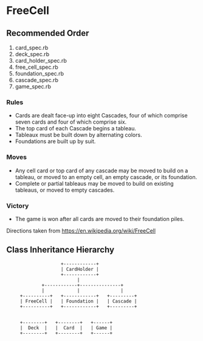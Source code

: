 # FreeCell


## Recommended Order
1. card_spec.rb
2. deck_spec.rb
3. card_holder_spec.rb
4. free_cell_spec.rb
5. foundation_spec.rb
6. cascade_spec.rb
7. game_spec.rb


### Rules
* Cards are dealt face-up into eight Cascades, four of which comprise seven cards and four of which comprise six.
* The top card of each Cascade begins a tableau.
* Tableaux must be built down by alternating colors.
* Foundations are built up by suit.

### Moves
* Any cell card or top card of any cascade may be moved to build on a tableau, or moved to an empty cell, an empty cascade, or its foundation.
* Complete or partial tableaus may be moved to build on existing tableaus, or moved to empty cascades.

### Victory
* The game is won after all cards are moved to their foundation piles.

Directions taken from https://en.wikipedia.org/wiki/FreeCell


## Class Inheritance Hierarchy

                        +------------+
                        | CardHolder |
                        +------------+
                              |
                 +------------+---------------+
                 |            |               |
         +----------+   +------------+   +---------+
         | FreeCell |   | Foundation |   | Cascade |
         +----------+   +------------+   +---------+           


         +--------+   +--------+   +------+
         |  Deck  |   |  Card  |   | Game |
         +--------+   +--------+   +------+
